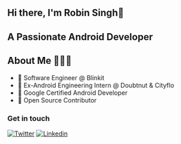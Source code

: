 ## Hi there, I'm Robin Singh👋

## A Passionate Android Developer

## About Me 🤷🏻‍♂️
* 📱 Software Engineer @ Blinkit
* 📱 Ex-Android Engineering Intern @ Doubtnut & Cityflo
* 📱 Google Certified Android Developer
* 📝 Open Source Contributor

### Get in touch
[![Twitter](https://img.shields.io/badge/-Twitter-222222?style=flat-square&logo=twitter&color=blue&logoColor=white&link=https://twitter.com/Rob_729/)](https://twitter.com/Rob_729/)
[![Linkedin](https://img.shields.io/badge/-LinkedIn-222222?style=flat-square&logo=Linkedin&color=blue&logoColor=white&link=https://www.linkedin.com/in/rob729/)](https://www.linkedin.com/in/rob729/)
